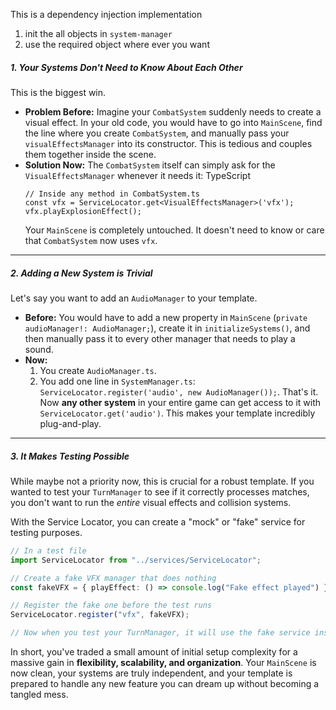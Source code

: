 This is a dependency injection implementation

1. init the all objects in `system-manager`
2. use the required object where ever you want

##### 1. Your Systems Don't Need to Know About Each Other

This is the biggest win.

-   **Problem Before:** Imagine your `CombatSystem` suddenly needs to create a visual effect. In your old code, you would have to go into `MainScene`, find the line where you create `CombatSystem`, and manually pass your `visualEffectsManager` into its constructor. This is tedious and couples them together inside the scene.
-   **Solution Now:** The `CombatSystem` itself can simply ask for the `VisualEffectsManager` whenever it needs it:
    TypeScript
    ```
    // Inside any method in CombatSystem.ts
    const vfx = ServiceLocator.get<VisualEffectsManager>('vfx');
    vfx.playExplosionEffect();
    ```
    Your `MainScene` is completely untouched. It doesn't need to know or care that `CombatSystem` now uses `vfx`.

---

##### 2. Adding a New System is Trivial

Let's say you want to add an `AudioManager` to your template.

-   **Before:** You would have to add a new property in `MainScene` (`private audioManager!: AudioManager;`), create it in `initializeSystems()`, and then manually pass it to every other manager that needs to play a sound.
-   **Now:**
    1. You create `AudioManager.ts`.
    2. You add one line in `SystemManager.ts`: `ServiceLocator.register('audio', new AudioManager());`.
       That's it. Now **any other system** in your entire game can get access to it with `ServiceLocator.get('audio')`. This makes your template incredibly plug-and-play.

---

##### 3. It Makes Testing Possible

While maybe not a priority now, this is crucial for a robust template. If you wanted to test your `TurnManager` to see if it correctly processes matches, you don't want to run the _entire_ visual effects and collision systems.

With the Service Locator, you can create a "mock" or "fake" service for testing purposes.

```typescript
// In a test file
import ServiceLocator from "../services/ServiceLocator";

// Create a fake VFX manager that does nothing
const fakeVFX = { playEffect: () => console.log("Fake effect played") };

// Register the fake one before the test runs
ServiceLocator.register("vfx", fakeVFX);

// Now when you test your TurnManager, it will use the fake service instead of the real one.
```

In short, you've traded a small amount of initial setup complexity for a massive gain in **flexibility, scalability, and organization**. Your `MainScene` is now clean, your systems are truly independent, and your template is prepared to handle any new feature you can dream up without becoming a tangled mess.

